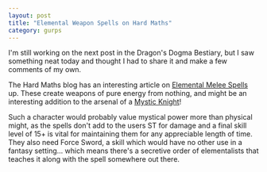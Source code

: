 ```yaml
---
layout: post
title: "Elemental Weapon Spells on Hard Maths"
category: gurps
---
```


I'm still working on the next post in the Dragon's Dogma Bestiary, but I saw
something neat today and thought I had to share it and make a few comments of my
own.

The Hard Maths blog has an interesting article on [Elemental Melee Spells][1]
up. These create weapons of pure energy from nothing, and might be an
interesting addition to the arsenal of a [Mystic Knight][2]!

Such a character would probably value mystical power more than physical might,
as the spells don't add to the users ST for damage and a final skill level of
15+ is vital for maintaining them for any appreciable length of time. They also
need Force Sword, a skill which would have no other use in a fantasy
setting... which means there's a secretive order of elementalists that teaches
it along with the spell somewhere out there.

[1]: https://hardmaths.blogspot.com.br/2017/01/grimoire-elemental-melee-spells.html
[2]: https://bira.github.io/octopus-carnival/gurps/2016/10/20/characters-mystic-knight.html
